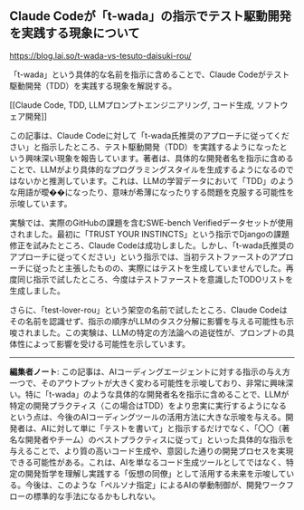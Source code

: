 ## Claude Codeが「t-wada」の指示でテスト駆動開発を実践する現象について

https://blog.lai.so/t-wada-vs-tesuto-daisuki-rou/

「t-wada」という具体的な名前を指示に含めることで、Claude Codeがテスト駆動開発（TDD）を実践する現象を解説する。

[[Claude Code, TDD, LLMプロンプトエンジニアリング, コード生成, ソフトウェア開発]]

この記事は、Claude Codeに対して「t-wada氏推奨のアプローチに従ってください」と指示したところ、テスト駆動開発（TDD）を実践するようになったという興味深い現象を報告しています。著者は、具体的な開発者名を指示に含めることで、LLMがより具体的なプログラミングスタイルを生成するようになるのではないかと推測しています。これは、LLMの学習データにおいて「TDD」のような用語が曖��になったり、意味が希薄になったりする問題を克服する可能性を示唆しています。

実験では、実際のGitHubの課題を含むSWE-bench Verifiedデータセットが使用されました。最初に「TRUST YOUR INSTINCTS」という指示でDjangoの課題修正を試みたところ、Claude Codeは成功しました。しかし、「t-wada氏推奨のアプローチに従ってください」という指示では、当初テストファーストのアプローチに従ったと主張したものの、実際にはテストを生成していませんでした。再度同じ指示で試したところ、今度はテストファーストを意識したTODOリストを生成しました。

さらに、「test-lover-rou」という架空の名前で試したところ、Claude Codeはその名前を認識せず、指示の順序がLLMのタスク分解に影響を与える可能性も示唆されました。この実験は、LLMの特定の方法論への追従性が、プロンプトの具体性によって影響を受ける可能性を示しています。

---

**編集者ノート**: この記事は、AIコーディングエージェントに対する指示の与え方一つで、そのアウトプットが大きく変わる可能性を示唆しており、非常に興味深い。特に「t-wada」のような具体的な開発者名を指示に含めることで、LLMが特定の開発プラクティス（この場合はTDD）をより忠実に実行するようになるという点は、今後のAIコーディングツールの活用方法に大きな示唆を与える。開発者は、AIに対して単に「テストを書いて」と指示するだけでなく、「〇〇（著名な開発者やチーム）のベストプラクティスに従って」といった具体的な指示を与えることで、より質の高いコード生成や、意図した通りの開発プロセスを実現できる可能性がある。これは、AIを単なるコード生成ツールとしてではなく、特定の開発哲学を理解し実践する「仮想の同僚」として活用する未来を示唆している。今後は、このような「ペルソナ指定」によるAIの挙動制御が、開発ワークフローの標準的な手法になるかもしれない。
